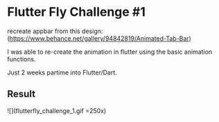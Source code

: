 # Flutter Fly Challenge #1

recreate appbar from this design: 
(https://www.behance.net/gallery/94842819/Animated-Tab-Bar)


I was able to re-create the animation in flutter using the basic animation functions. 

Just 2 weeks partime into Flutter/Dart. 

## Result
![](flutterfly_challenge_1.gif =250x) 